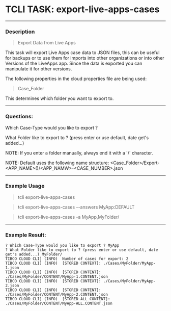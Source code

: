# TCLI TASK: export-live-apps-cases

---
### Description
> Export Data from Live Apps

This task will export Live Apps case data to JSON files, this can be useful for backups or to use them for imports into other organizations or into other Versions of the LiveApps app. Since the data is exported you can manipulate it for other versions.

The following properties in the cloud properties file are being used:

> Case_Folder

This determines which folder you want to export to.

---
### Questions:

Which Case-Type would you like to export ?

What Folder like to export to ? (press enter or use default, date get's added...)

NOTE: If you enter a folder manually, always end it with a '/' character.

NOTE: Default uses the following name structure:  <Case_Folder>/Export-<APP_NAME>(<DATE>)/<APP_NAMW>-<CASE_NUMBER>.json

---
### Example Usage
> tcli export-live-apps-cases

> tcli export-live-apps-cases --answers MyApp:DEFAULT

> tcli export-live-apps-cases -a MyApp,MyFolder/

---
### Example Result:

```console
? Which Case-Type would you like to export ? MyApp
? What Folder like to export to ? (press enter or use default, date get's added...) MyFolder/
TIBCO CLOUD CLI] (INFO)  Number of cases for export: 2
TIBCO CLOUD CLI] (INFO)  [STORED CONTEXT]: ./Cases/MyFolder/MyApp-1.json 
TIBCO CLOUD CLI] (INFO)  [STORED CONTENT]: ./Cases/MyFolder/CONTENT/MyApp-1.CONTENT.json 
TIBCO CLOUD CLI] (INFO)  [STORED CONTEXT]: ./Cases/MyFolder/MyApp-2.json 
TIBCO CLOUD CLI] (INFO)  [STORED CONTENT]: ./Cases/MyFolder/CONTENT/MyApp-2.CONTENT.json 
TIBCO CLOUD CLI] (INFO)  [STORED ALL CONTENT]: ./Cases/MyFolder/CONTENT/MyApp-ALL.CONTENT.json 
```
